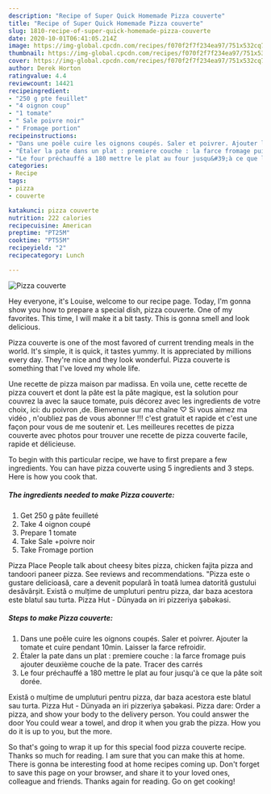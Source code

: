 ```yaml
---
description: "Recipe of Super Quick Homemade Pizza couverte"
title: "Recipe of Super Quick Homemade Pizza couverte"
slug: 1810-recipe-of-super-quick-homemade-pizza-couverte
date: 2020-10-01T06:41:05.214Z
image: https://img-global.cpcdn.com/recipes/f070f2f7f234ea97/751x532cq70/pizza-couverte-photo-principale-de-la-recette.jpg
thumbnail: https://img-global.cpcdn.com/recipes/f070f2f7f234ea97/751x532cq70/pizza-couverte-photo-principale-de-la-recette.jpg
cover: https://img-global.cpcdn.com/recipes/f070f2f7f234ea97/751x532cq70/pizza-couverte-photo-principale-de-la-recette.jpg
author: Derek Horton
ratingvalue: 4.4
reviewcount: 14421
recipeingredient:
- "250 g pte feuillet"
- "4 oignon coup"
- "1 tomate"
- " Sale poivre noir"
- " Fromage portion"
recipeinstructions:
- "Dans une poêle cuire les oignons coupés. Saler et poivrer. Ajouter la tomate et cuire pendant 10min. Laisser la farce refroidir."
- "Étaler la pate dans un plat : premiere couche : la farce fromage puis ajouter deuxième couche de la pate. Tracer des carrés"
- "Le four préchauffé a 180 mettre le plat au four jusqu&#39;à ce que la pâte soit dorée."
categories:
- Recipe
tags:
- pizza
- couverte

katakunci: pizza couverte 
nutrition: 222 calories
recipecuisine: American
preptime: "PT25M"
cooktime: "PT55M"
recipeyield: "2"
recipecategory: Lunch

---
```



![Pizza couverte](https://img-global.cpcdn.com/recipes/f070f2f7f234ea97/751x532cq70/pizza-couverte-photo-principale-de-la-recette.jpg)

Hey everyone, it's Louise, welcome to our recipe page. Today, I'm gonna show you how to prepare a special dish, pizza couverte. One of my favorites. This time, I will make it a bit tasty. This is gonna smell and look delicious.

Pizza couverte is one of the most favored of current trending meals in the world. It's simple, it is quick, it tastes yummy. It is appreciated by millions every day. They're nice and they look wonderful. Pizza couverte is something that I've loved my whole life.

Une recette de pizza maison par madissa. En voila une, cette recette de pizza couvert et dont la pâte est la pâte magique, est la solution pour couvrez la avec la sauce tomate, puis décorez avec les ingredients de votre choix, ici: du poivron ,de. Bienvenue sur ma chaîne ♡ Si vous aimez ma vidéo , n&#39;oubliez pas de vous abonner !!! c&#39;est gratuit et rapide et c&#39;est une façon pour vous de me soutenir et. Les meilleures recettes de pizza couverte avec photos pour trouver une recette de pizza couverte facile, rapide et délicieuse.


To begin with this particular recipe, we have to first prepare a few ingredients. You can have pizza couverte using 5 ingredients and 3 steps. Here is how you cook that.

<!--inarticleads1-->

##### The ingredients needed to make Pizza couverte:

1. Get 250 g pâte feuilleté
1. Take 4 oignon coupé
1. Prepare 1 tomate
1. Take  Sale +poivre noir
1. Take  Fromage portion


Pizza Place People talk about cheesy bites pizza, chicken fajita pizza and tandoori paneer pizza. See reviews and recommendations. &#34;Pizza este o gustare delicioasă, care a devenit populară în toată lumea datorită gustului desăvârșit. Există o mulțime de umpluturi pentru pizza, dar baza acestora este blatul sau turta. Pizza Hut - Dünyada ən iri pizzeriya şəbəkəsi. 

<!--inarticleads2-->

##### Steps to make Pizza couverte:

1. Dans une poêle cuire les oignons coupés. Saler et poivrer. Ajouter la tomate et cuire pendant 10min. Laisser la farce refroidir.
1. Étaler la pate dans un plat : premiere couche : la farce fromage puis ajouter deuxième couche de la pate. Tracer des carrés
1. Le four préchauffé a 180 mettre le plat au four jusqu&#39;à ce que la pâte soit dorée.


Există o mulțime de umpluturi pentru pizza, dar baza acestora este blatul sau turta. Pizza Hut - Dünyada ən iri pizzeriya şəbəkəsi. Pizza dare: Order a pizza, and show your body to the delivery person. You could answer the door You could wear a towel, and drop it when you grab the pizza. How you do it is up to you, but the more. 

So that's going to wrap it up for this special food pizza couverte recipe. Thanks so much for reading. I am sure that you can make this at home. There is gonna be interesting food at home recipes coming up. Don't forget to save this page on your browser, and share it to your loved ones, colleague and friends. Thanks again for reading. Go on get cooking!
